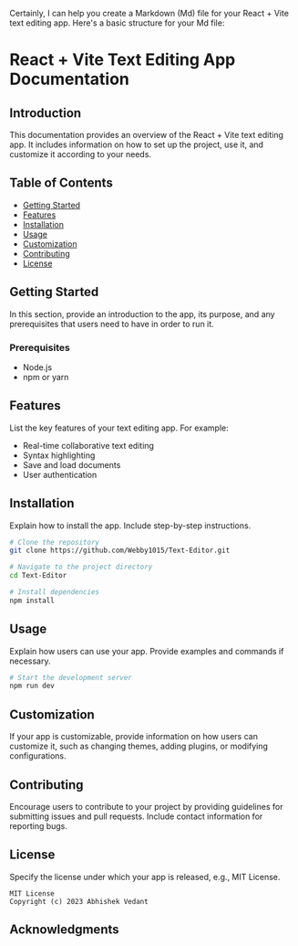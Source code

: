 Certainly, I can help you create a Markdown (Md) file for your React + Vite text editing app. Here's a basic structure for your Md file:

# React + Vite Text Editing App Documentation

## Introduction
This documentation provides an overview of the React + Vite text editing app. It includes information on how to set up the project, use it, and customize it according to your needs.

## Table of Contents
- [Getting Started](#getting-started)
- [Features](#features)
- [Installation](#installation)
- [Usage](#usage)
- [Customization](#customization)
- [Contributing](#contributing)
- [License](#license)

## Getting Started
In this section, provide an introduction to the app, its purpose, and any prerequisites that users need to have in order to run it.

### Prerequisites
- Node.js
- npm or yarn

## Features
List the key features of your text editing app. For example:
- Real-time collaborative text editing
- Syntax highlighting
- Save and load documents
- User authentication

## Installation
Explain how to install the app. Include step-by-step instructions.

```bash
# Clone the repository
git clone https://github.com/Webby1015/Text-Editor.git

# Navigate to the project directory
cd Text-Editor

# Install dependencies
npm install
```

## Usage
Explain how users can use your app. Provide examples and commands if necessary.

```bash
# Start the development server
npm run dev
```

## Customization
If your app is customizable, provide information on how users can customize it, such as changing themes, adding plugins, or modifying configurations.

## Contributing
Encourage users to contribute to your project by providing guidelines for submitting issues and pull requests. Include contact information for reporting bugs.

## License
Specify the license under which your app is released, e.g., MIT License.

```text
MIT License
Copyright (c) 2023 Abhishek Vedant
```

## Acknowledgments
